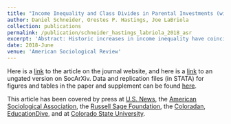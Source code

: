 ```yaml
---
title: "Income Inequality and Class Divides in Parental Investments (with Daniel Schneider and Orestes P. Hastings)"
author: Daniel Schneider, Orestes P. Hastings, Joe LaBriola
collection: publications
permalink: /publication/schneider_hastings_labriola_2018_asr
excerpt: 'Abstract: Historic increases in income inequality have coincided with widening class divides in parental investments of money and time in children. These widening class gaps are significant because parental investment is one pathway by which advantage is transmitted across generations. Using over three decades of micro-data from the Consumer Expenditure Survey and American Heritage Time Use Survey linked to state-year measures of income inequality, we test the relationship between income inequality and class gaps in parental investment. We find robust evidence of wider class gaps in parental financial investments in children – but not parental investments of time in children – when state-level income inequality is higher. We further explore mechanisms that may drive the relationship between rising income inequality and widening class gaps in parental financial investments in children. This relationship is partially explained by the increasing concentration of income at the top of the income distribution in state-years with higher inequality, which gives higher-earning households more money to spend on financial investments in children. In addition, we find evidence for contextual effects of higher income inequality that reshape parental preferences towards financial investment in children differentially by class.'
date: 2018-June
venue: 'American Sociological Review'
---
```


Here is a [link](http://journals.sagepub.com/eprint/jn7n8iH98Gua7KIdEeWk/full) to the article on the journal website, and here is a [link](https://osf.io/preprints/socarxiv/7gjdc/) to an ungated version on SocArXiv. Data and replication files (in STATA) for figures and tables in the paper and supplement can be found [here](https://www.dropbox.com/sh/e79e37s97d01dnp/AABniskIQhQp0KgvnYBenQ2Oa?dl=0).

This article has been covered by press at [U.S. News](https://www.usnews.com/news/education-news/articles/2018-05-28/income-inequality-exacerbates-the-achievement-gap), the [American Sociological Association](http://www.asanet.org/news-events/asa-news/income-inequality-changing-how-parents-invest-their-kids-widening-class-divides-us), the [Russell Sage Foundation](http://www.russellsage.org/news/income-inequality-and-class-divides-parental-investments), the [Coloradan](https://www.coloradoan.com/story/news/2018/05/31/colorado-state-university-research-shows-education-spending-gap/661289002/), [EducationDive](https://www.educationdive.com/news/income-inequality-drives-summer-slide-even-among-youngest-students/524639/), and at [Colorado State University](https://libarts.source.colostate.edu/study-gap-between-what-the-rich-and-poor-spend-on-their-kids-is-widening/).
